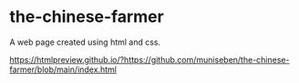 # the-chinese-farmer
A web page created using html and css. 

https://htmlpreview.github.io/?https://github.com/muniseben/the-chinese-farmer/blob/main/index.html
